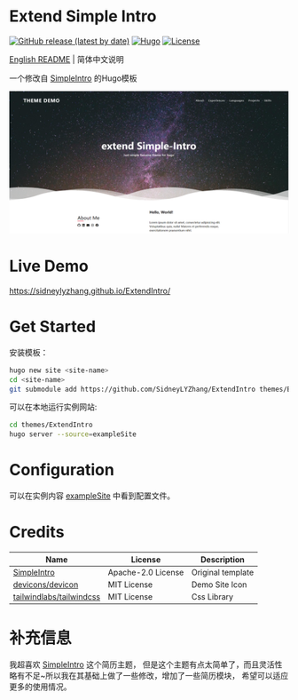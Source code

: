 # Extend Simple Intro

[![GitHub release (latest by date)](https://img.shields.io/github/v/release/SidneyLYZhang/ExtendIntro?style=flat-square)](https://github.com/SidneyLYZhang/ExtendIntro/releases)
[![Hugo](https://img.shields.io/badge/Hugo-%5E0.62.0-ff4088?style=flat-square&logo=hugo)](https://gohugo.io/)
[![License](https://img.shields.io/github/license/SidneyLYZhang/ExtendIntro?style=flat-square)](https://github.com/SidneyLYZhang/ExtendIntro/blob/main/LICENSE)

[English README](https://github.com/SidneyLYZhang/ExtendIntro/blob/master/README.md) | 简体中文说明

一个修改自 [SimpleIntro](https://github.com/gangjun06/SimpleIntro) 的Hugo模板

![intro](images/screenshot.png)

# Live Demo

https://sidneylyzhang.github.io/ExtendIntro/

# Get Started

安装模板：

```bash
hugo new site <site-name>
cd <site-name>
git submodule add https://github.com/SidneyLYZhang/ExtendIntro themes/ExtendIntro
```

可以在本地运行实例网站:

```bash
cd themes/ExtendIntro
hugo server --source=exampleSite
```

# Configuration

可以在实例内容 [exampleSite](exampleSite) 中看到配置文件。

# Credits

| Name                                | License     | Description    |
| ----------------------------------- | ----------- | -------------- |
| [SimpleIntro](https://github.com/gangjun06/SimpleIntro) | Apache-2.0 License | Original template |
| [devicons/devicon](https://github.com/devicons/devicon)           | MIT License | Demo Site Icon |
| [tailwindlabs/tailwindcss](https://github.com/tailwindlabs/tailwindcss) | MIT License | Css Library    |

# 补充信息

我超喜欢 [SimpleIntro](https://github.com/gangjun06/SimpleIntro) 这个简历主题，
但是这个主题有点太简单了，而且灵活性略有不足~所以我在其基础上做了一些修改，增加了一些简历模块，
希望可以适应更多的使用情况。